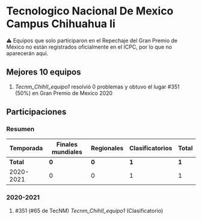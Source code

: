 # Tecnologico Nacional De Mexico Campus Chihuahua Ii

:warning: Equipos que solo participaron en el Repechaje del Gran Premio de México no están registrados oficialmente en el ICPC, por lo que no aparecerán aquí.

## Mejores 10 equipos

1. _Tecnm_ChihII_equipo1_ resolvió 0 problemas y obtuvo el lugar #351 (50%) en Gran Premio de Mexico 2020

## Participaciones

### Resumen

| Temporada | Finales mundiales | Regionales | Clasificatorios | Total |
| --- | --- | --- | --- | --- |
| **Total** | **0** | **0** | **1** | **1** |
| 2020-2021 | 0 | 0 | 1 | 1 |

### 2020-2021

1. #351 (#65 de TecNM) _Tecnm_ChihII_equipo1_ (Clasificatorio)




